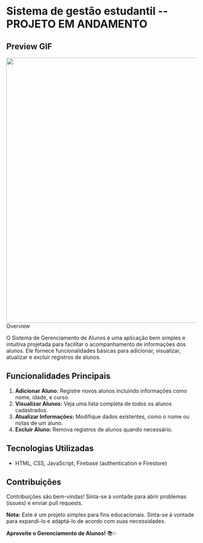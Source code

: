 # Sistema de gestão estudantil -- PROJETO EM ANDAMENTO

## Preview GIF

<div align="center">
<img src="https://github.com/FelpFS1/DashboardSchool/assets/97350613/5359b60e-de13-46d6-9d28-73359bbbf7aa" width="700px" />
</div

## Overview

O Sistema de Gerenciamento de Alunos é uma aplicação bem simples e intuitiva projetada para facilitar o acompanhamento de informações dos alunos. Ele fornece funcionalidades básicas para adicionar, visualizar, atualizar e excluir registros de alunos.

## Funcionalidades Principais

1. **Adicionar Aluno:** Registre novos alunos incluindo informações como nome, idade, e curso.
2. **Visualizar Alunos:** Veja uma lista completa de todos os alunos cadastrados.
3. **Atualizar Informações:** Modifique dados existentes, como o nome ou notas de um aluno.
4. **Excluir Aluno:** Remova registros de alunos quando necessário.

## Tecnologias Utilizadas

- HTML, CSS, JavaScript, Firebase (authentication e Firestore)

## Contribuições

Contribuições são bem-vindas! Sinta-se à vontade para abrir problemas (issues) e enviar pull requests.

**Nota:** Este é um projeto simples para fins educacionais. Sinta-se à vontade para expandi-lo e adaptá-lo de acordo com suas necessidades.

**Aproveite o Gerenciamento de Alunos!** 📚✨
